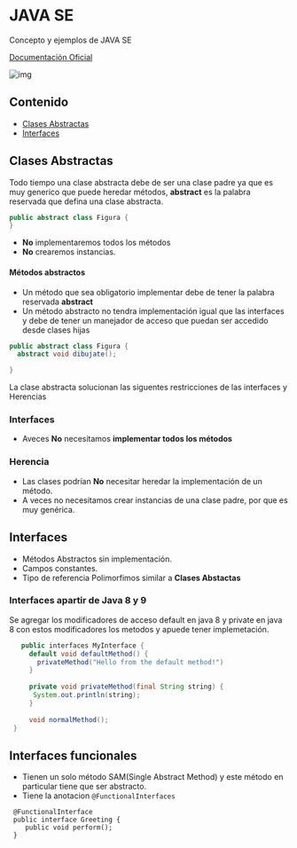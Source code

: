 # JAVA SE
Concepto y ejemplos de JAVA SE

[Documentación Oficial](https://docs.oracle.com/en/java/javase/index.html)


![img](https://github.com/IngCuriel/javaSE/blob/main/assets/img/java-logo.jpg)

## Contenido

- [Clases Abstractas](#clases-abstractas)
- [Interfaces](#interfaces)

## Clases Abstractas
Todo tiempo una clase abstracta debe de ser una clase padre ya que es muy generico que puede heredar métodos,
**abstract** es la palabra reservada que defina una clase abstracta.

```JAVA
public abstract class Figura {
}
```

- **No** implementaremos todos los métodos
- **No** crearemos instancias. 

#### Métodos abstractos

* Un método que sea obligatorio implementar debe de tener la palabra reservada **abstract**
* Un método abstracto no tendra  implementación igual que las interfaces y debe de tener un manejador de acceso que puedan 
  ser accedido desde clases hijas

```JAVA
public abstract class Figura {
  abstract void dibujate();

}
```

La clase abstracta solucionan las siguentes restricciones de las interfaces y Herencias
### Interfaces
   - Aveces **No** necesitamos **implementar todos los métodos**
 
### Herencia
  - Las clases podrían **No** necesitar heredar la implementación de un método.
  - A veces no necesitamos crear instancias de una clase padre, por que es muy genérica.

## Interfaces 

- Métodos Abstractos sin implementación.
- Campos constantes.
- Tipo de referencia Polimorfimos similar a **Clases Abstactas**

### Interfaces apartir de Java 8 y 9
Se agregar los modificadores de acceso default en java 8 y private en java 8 con estos modificadores los metodos y apuede tener implemetación.

```JAVA
   public interfaces MyInterface {
     default void defaultMethod() {
       privateMethod("Hello from the default method!")
     }
     
     private void privateMethod(final String string) {
      System.out.println(string);
     }
     
     void normalMethod();   
 }

```
## Interfaces funcionales
 - Tienen un solo método SAM(Single Abstract Method) y este método en particular tiene que ser abstracto.
 - Tiene la anotacion `@FunctionalInterfaces` 
 ```
  @FunctionalInterface
  public interface Greeting {
     public void perform();
  }
  
 ```
